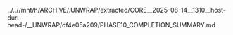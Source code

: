 ../..//mnt/h/ARCHIVE/.UNWRAP/extracted/CORE__2025-08-14__1310__host-duri-head-/__UNWRAP/df4e05a209/PHASE10_COMPLETION_SUMMARY.md
